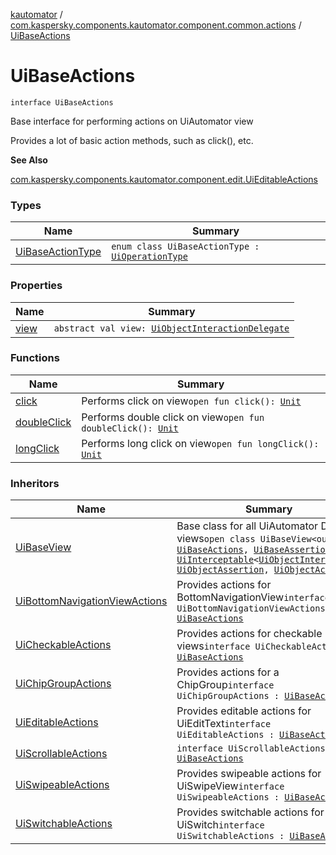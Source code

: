 [kautomator](../../index.md) / [com.kaspersky.components.kautomator.component.common.actions](../index.md) / [UiBaseActions](./index.md)

# UiBaseActions

`interface UiBaseActions`

Base interface for performing actions on UiAutomator view

Provides a lot of basic action methods, such as click(), etc.

**See Also**

[com.kaspersky.components.kautomator.component.edit.UiEditableActions](../../com.kaspersky.components.kautomator.component.edit/-ui-editable-actions/index.md)

### Types

| Name | Summary |
|---|---|
| [UiBaseActionType](-ui-base-action-type/index.md) | `enum class UiBaseActionType : `[`UiOperationType`](../../com.kaspersky.components.kautomator.intercept.operation/-ui-operation-type/index.md) |

### Properties

| Name | Summary |
|---|---|
| [view](view.md) | `abstract val view: `[`UiObjectInteractionDelegate`](../../com.kaspersky.components.kautomator.intercept.delegate/-ui-object-interaction-delegate/index.md) |

### Functions

| Name | Summary |
|---|---|
| [click](click.md) | Performs click on view`open fun click(): `[`Unit`](https://kotlinlang.org/api/latest/jvm/stdlib/kotlin/-unit/index.html) |
| [doubleClick](double-click.md) | Performs double click on view`open fun doubleClick(): `[`Unit`](https://kotlinlang.org/api/latest/jvm/stdlib/kotlin/-unit/index.html) |
| [longClick](long-click.md) | Performs long click on view`open fun longClick(): `[`Unit`](https://kotlinlang.org/api/latest/jvm/stdlib/kotlin/-unit/index.html) |

### Inheritors

| Name | Summary |
|---|---|
| [UiBaseView](../../com.kaspersky.components.kautomator.component.common.views/-ui-base-view/index.md) | Base class for all UiAutomator DSL views`open class UiBaseView<out T> : `[`UiBaseActions`](./index.md)`, `[`UiBaseAssertions`](../../com.kaspersky.components.kautomator.component.common.assertions/-ui-base-assertions/index.md)`, `[`UiInterceptable`](../../com.kaspersky.components.kautomator.intercept.base/-ui-interceptable/index.md)`<`[`UiObjectInteraction`](../../com.kaspersky.components.kautomator.intercept.interaction/-ui-object-interaction/index.md)`, `[`UiObjectAssertion`](../../com.kaspersky.components.kautomator.intercept.operation/-ui-object-assertion.md)`, `[`UiObjectAction`](../../com.kaspersky.components.kautomator.intercept.operation/-ui-object-action.md)`>` |
| [UiBottomNavigationViewActions](../../com.kaspersky.components.kautomator.component.bottomnav/-ui-bottom-navigation-view-actions/index.md) | Provides actions for BottomNavigationView`interface UiBottomNavigationViewActions : `[`UiBaseActions`](./index.md) |
| [UiCheckableActions](../../com.kaspersky.components.kautomator.component.check/-ui-checkable-actions/index.md) | Provides actions for checkable views`interface UiCheckableActions : `[`UiBaseActions`](./index.md) |
| [UiChipGroupActions](../../com.kaspersky.components.kautomator.component.chip/-ui-chip-group-actions/index.md) | Provides actions for a ChipGroup`interface UiChipGroupActions : `[`UiBaseActions`](./index.md) |
| [UiEditableActions](../../com.kaspersky.components.kautomator.component.edit/-ui-editable-actions/index.md) | Provides editable actions for UiEditText`interface UiEditableActions : `[`UiBaseActions`](./index.md) |
| [UiScrollableActions](../-ui-scrollable-actions/index.md) | `interface UiScrollableActions : `[`UiBaseActions`](./index.md) |
| [UiSwipeableActions](../-ui-swipeable-actions/index.md) | Provides swipeable actions for UiSwipeView`interface UiSwipeableActions : `[`UiBaseActions`](./index.md) |
| [UiSwitchableActions](../../com.kaspersky.components.kautomator.component.switch/-ui-switchable-actions/index.md) | Provides switchable actions for UiSwitch`interface UiSwitchableActions : `[`UiBaseActions`](./index.md) |
